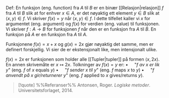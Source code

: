 Def:
En funksjon (eng. function) fra $A$ til $B$ er en binær [[Relasjon|relasjon]] $f$ fra $A$ til $B$ slik at for enhver $x\in A$, er det nøyaktig ett element $y\in B$ slik at $\langle x,y\rangle \in f$. Vi skriver $f(x)=y$ når $\langle x,y\rangle\in f$. I dette tilfellet kaller vi $x$ for argumentet (eng. argument) og $f(x)$ for verdien (eng. value) til funksjonen. Vi skriver $f:A\rightarrow B$ for funksjonen $f$ når den er en funksjon fra $A$ til $B$. En funksjon på $A$ er en funksjon fra $A$ til $A$. 

Funksjonene $f(x)=x+x$ og $g(x)=2x$ gjør nøyaktig det samme, men er definert forskjellig. Vi sier de er ekstensjonalt like, men intensjonalt ulike.

$f(x)=2x$ er funksjonen som holder alle [[Tupler|tupler]] på formen $\langle x, 2x\rangle$. En annen skrivemåte er $x\mapsto 2x$. Tolkninger av $f(x)=y$ er: 
$\bullet\quad$ "_$f$ av $x$ er lik $y$_" (eng. $f$ of $x$ equals $y$)
$\bullet\quad$ "_$f$ sender $x$ til $y$_" (eng. $f$ maps $x$ to $y$)
$\bullet\quad$ "_$f$ anvendt på $x$ gir/returnerer $y$_" (eng. $f$ applied to $x$ gives/returns $y$).

> [!quote] %%Referanser%%
Antonsen, Roger. *Logiske metoder*. Universitetsforlaget, 2014.